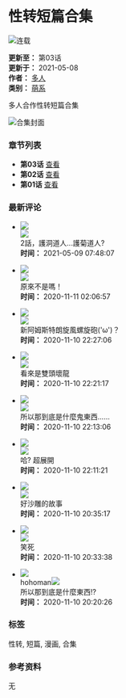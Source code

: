 # 性转短篇合集

![连载](//cf.mhgui.com/cpic/m/38278.jpg)

**更新至：** 第03话  
**更新于：** 2021-05-08  
**作者：** [多人](https://s3t3d2y8.afcdn.net/library/807314/948952946c12a962679eebb1cc13d89931023798.webp)  
**类别：** [萌系](https://s3t3d2y8.afcdn.net/library/807314/948952946c12a962679eebb1cc13d89931023798.webp)  

多人合作性转短篇合集  

![合集封面](https://s3t3d2y8.afcdn.net/library/807314/948952946c12a962679eebb1cc13d89931023798.webp)

### 章节列表

- **第03话** [查看](https://s3t3d2y8.afcdn.net/library/807314/948952946c12a962679eebb1cc13d89931023798.webp)
- **第02话** [查看](https://s3t3d2y8.afcdn.net/library/807314/948952946c12a962679eebb1cc13d89931023798.webp)
- **第01话** [查看](https://s3t3d2y8.afcdn.net/library/807314/948952946c12a962679eebb1cc13d89931023798.webp)

### 最新评论

- ![](https://cf.mhgui.com/images/default.png)  
  ![](https://cf.mhgui.com/images/mobile/sex_1.png)  
  2話，護洞道人...護菊道人?  
  **时间：** 2021-05-09 07:48:07  

- ![](https://cf.mhgui.com/images/default.png)  
  ![](https://cf.mhgui.com/images/mobile/sex_1.png)  
  原來不是嗎！  
  **时间：** 2020-11-11 02:06:57  

- ![](//cf.mhgui.com/upload/202203/05/202203051345083427.jpg)  
  ![](https://cf.mhgui.com/images/mobile/sex_1.png)  
  新阿姆斯特朗旋風螺旋砲('ω')？  
  **时间：** 2020-11-10 22:27:06  

- ![](//cf.mhgui.com/upload/202108/02/202108020839159315.png)  
  ![](https://cf.mhgui.com/images/mobile/sex_1.png)  
  看來是雙頭壞龍  
  **时间：** 2020-11-10 22:21:17  

- ![](https://cf.mhgui.com/images/default.png)  
  ![](https://cf.mhgui.com/images/mobile/sex_1.png)  
  所以那到底是什麼鬼東西......  
  **时间：** 2020-11-10 22:13:06  

- ![](//cf.mhgui.com/upload/202210/10/202210100828110266.jpg)  
  ![](https://cf.mhgui.com/images/mobile/sex_1.png)  
  哈? 超展開  
  **时间：** 2020-11-10 22:11:21  

- ![](https://cf.mhgui.com/images/default.png)  
  ![](https://cf.mhgui.com/images/mobile/sex_1.png)  
  好沙雕的故事  
  **时间：** 2020-11-10 20:35:17  

- ![](https://cf.mhgui.com/images/default.png)  
  ![](https://cf.mhgui.com/images/mobile/sex_1.png)  
  笑死  
  **时间：** 2020-11-10 20:33:38  

- ![](//cf.mhgui.com/upload/202403/01/202403011945109759.jpg)  
  hohoman![](https://cf.mhgui.com/images/mobile/sex_1.png)  
  所以那到底是什麼東西!?  
  **时间：** 2020-11-10 20:20:26  

### 标签

性转, 短篇, 漫画, 合集

### 参考资料

无